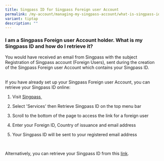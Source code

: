 ```yaml
---
title: Singpass ID for Singpass Foreign user Account
permalink: /my-account/managing-my-singpass-account/what-is-singpass-id-sfa/
variant: tiptap
description: ""
---
```

<h3>I am a Singpass Foreign user Account holder. What is my Singpass ID and how do I retrieve it?</h3>
<p>You would have received an email from Singpass with the subject Registration
of Singpass account (Foreign Users), sent during the creation of the Singpass
Foreign user Account which contains your Singpass ID.
<br>&nbsp;</p>
<p>If you have already set up your Singpass Foreign user Account, you can
retrieve your Singpass ID online:&nbsp;</p>
<ol data-tight="true" class="tight">
<li>
<p>Visit <a href="https://go.gov.sg/singpass-login" rel="noopener" target="_blank"><u>Singpass&nbsp;</u></a>
</p>
</li>
<li>
<p>Select 'Services' then Retrieve Singpass ID on the top menu bar</p>
</li>
<li>
<p>Scroll to the bottom of the page to access the link for a foreign user</p>
</li>
<li>
<p>Enter your Foreign ID, Country of issuance and email address</p>
</li>
<li>
<p>Your Singpass ID will be sent to your registered email address</p>
</li>
</ol>
<p>&nbsp;</p>
<p>Alternatively, you can retrieve your Singpass ID from this <a href="https://go.gov.sg/singpass-sfa-retrieveid" rel="noopener" target="_blank"><u>link</u></a>.</p>